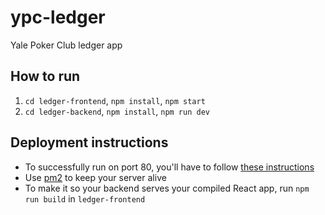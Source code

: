 # ypc-ledger
Yale Poker Club ledger app

## How to run
1. `cd ledger-frontend`, `npm install`, `npm start`
2. `cd ledger-backend`, `npm install`, `npm run dev`

## Deployment instructions
- To successfully run on port 80, you'll have to follow [these instructions](https://stackoverflow.com/questions/60372618/nodejs-listen-eacces-permission-denied-0-0-0-080)
- Use [pm2](https://pm2.keymetrics.io/) to keep your server alive
- To make it so your backend serves your compiled React app, run `npm run build` in `ledger-frontend`
